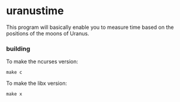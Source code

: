 # uranustime
This program will basically enable you to measure time based on the positions of the moons of Uranus.

### building
To make the ncurses version:
```
make c
```
To make the libx version:
```
make x
```
